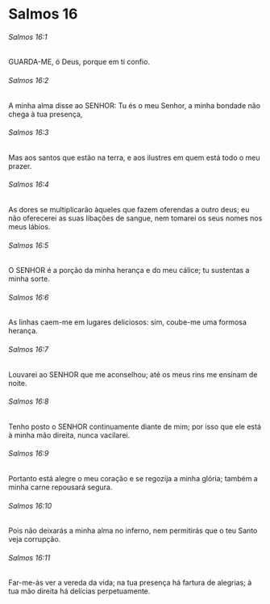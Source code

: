 # Salmos 16

###### Salmos 16:1

GUARDA-ME, ó Deus, porque em ti confio.

###### Salmos 16:2

A minha alma disse ao SENHOR: Tu és o meu Senhor, a minha bondade não chega à tua presença,

###### Salmos 16:3

Mas aos santos que estão na terra, e aos ilustres em quem está todo o meu prazer.

###### Salmos 16:4

As dores se multiplicarão àqueles que fazem oferendas a outro deus; eu não oferecerei as suas libações de sangue, nem tomarei os seus nomes nos meus lábios.

###### Salmos 16:5

O SENHOR é a porção da minha herança e do meu cálice; tu sustentas a minha sorte.

###### Salmos 16:6

As linhas caem-me em lugares deliciosos: sim, coube-me uma formosa herança.

###### Salmos 16:7

Louvarei ao SENHOR que me aconselhou; até os meus rins me ensinam de noite.

###### Salmos 16:8

Tenho posto o SENHOR continuamente diante de mim; por isso que ele está à minha mão direita, nunca vacilarei.

###### Salmos 16:9

Portanto está alegre o meu coração e se regozija a minha glória; também a minha carne repousará segura.

###### Salmos 16:10

Pois não deixarás a minha alma no inferno, nem permitirás que o teu Santo veja corrupção.

###### Salmos 16:11

Far-me-ás ver a vereda da vida; na tua presença há fartura de alegrias; à tua mão direita há delícias perpetuamente.

